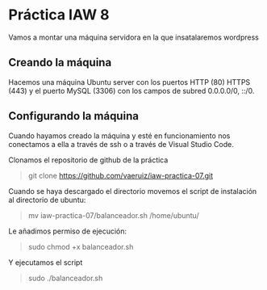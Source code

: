 # Práctica IAW 8

Vamos a montar una máquina servidora en la que insatalaremos wordpress

## Creando la máquina

Hacemos una máquina Ubuntu server con los puertos HTTP (80) HTTPS (443) y el puerto MySQL (3306) con los campos de subred 0.0.0.0/0, ::/0.

## Configurando la máquina

Cuando hayamos creado la máquina y esté en funcionamiento nos conectamos a ella a través de ssh o a través de Visual Studio Code.

Clonamos el repositorio de github de la práctica

>git clone https://github.com/vaeruiz/iaw-practica-07.git

Cuando se haya descargado el directorio movemos el script de instalación al directorio de ubuntu:

>mv iaw-practica-07/balanceador.sh /home/ubuntu/

Le añadimos permiso de ejecución:

>sudo chmod +x balanceador.sh

Y ejecutamos el script

>sudo ./balanceador.sh